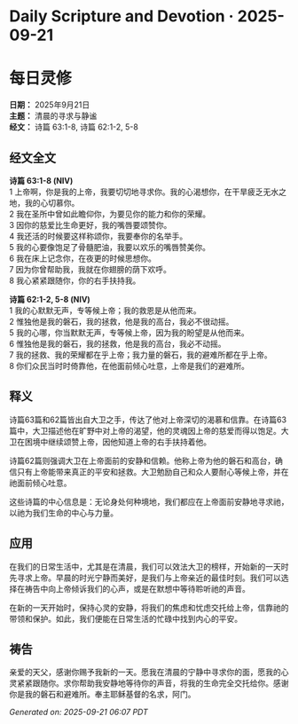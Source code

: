 # Daily Scripture and Devotion · 2025-09-21

# 每日灵修

**日期：** 2025年9月21日  
**主题：** 清晨的寻求与静谧  
**经文：** 诗篇 63:1-8, 诗篇 62:1-2, 5-8

## 经文全文

**诗篇 63:1-8 (NIV)**  
1 上帝啊，你是我的上帝，我要切切地寻求你。我的心渴想你，在干旱疲乏无水之地，我的心切慕你。  
2 我在圣所中曾如此瞻仰你，为要见你的能力和你的荣耀。  
3 因你的慈爱比生命更好，我的嘴唇要颂赞你。  
4 我还活的时候要这样称颂你，我要奉你的名举手。  
5 我的心要像饱足了骨髓肥油，我要以欢乐的嘴唇赞美你。  
6 我在床上记念你，在夜更的时候思想你。  
7 因为你曾帮助我，我就在你翅膀的荫下欢呼。  
8 我心紧紧跟随你，你的右手扶持我。

**诗篇 62:1-2, 5-8 (NIV)**  
1 我的心默默无声，专等候上帝；我的救恩是从他而来。  
2 惟独他是我的磐石，我的拯救，他是我的高台，我必不很动摇。  
5 我的心哪，你当默默无声，专等候上帝，因为我的盼望是从他而来。  
6 惟独他是我的磐石，我的拯救，他是我的高台，我必不动摇。  
7 我的拯救、我的荣耀都在乎上帝；我力量的磐石，我的避难所都在乎上帝。  
8 你们众民当时时倚靠他，在他面前倾心吐意，上帝是我们的避难所。

## 释义

诗篇63篇和62篇皆出自大卫之手，传达了他对上帝深切的渴慕和信靠。在诗篇63篇中，大卫描述他在旷野中对上帝的渴望，他的灵魂因上帝的慈爱而得以饱足。大卫在困境中继续颂赞上帝，因他知道上帝的右手扶持着他。

诗篇62篇则强调大卫在上帝面前的安静和信赖。他称上帝为他的磐石和高台，确信只有上帝能带来真正的平安和拯救。大卫勉励自己和众人要耐心等候上帝，并在祂面前倾心吐意。

这些诗篇的中心信息是：无论身处何种境地，我们都应在上帝面前安静地寻求祂，以祂为我们生命的中心与力量。

## 应用

在我们的日常生活中，尤其是在清晨，我们可以效法大卫的榜样，开始新的一天时先寻求上帝。早晨的时光宁静而美好，是我们与上帝亲近的最佳时刻。我们可以选择在祷告中向上帝倾诉我们的心声，或是在默想中等待聆听祂的声音。

在新的一天开始时，保持心灵的安静，将我们的焦虑和忧虑交托给上帝，信靠祂的带领和保护。如此，我们便能在日常生活的忙碌中找到内心的平安。

## 祷告

亲爱的天父，感谢你赐予我新的一天。愿我在清晨的宁静中寻求你的面，愿我的心灵紧紧跟随你。求你帮助我安静地等待你的声音，将我的生命完全交托给你。感谢你是我的磐石和避难所。奉主耶稣基督的名求，阿门。

_Generated on: 2025-09-21 06:07 PDT_
